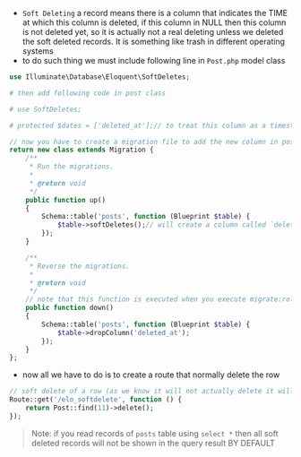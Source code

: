 - `Soft Deleting` a record means there is a column that indicates the TIME at which this column is deleted, if this
  column in NULL then this column is not deleted yet, so it is actually not a real deleting unless we deleted the
  soft deleted records. It is something like trash in different operating systems
- to do such thing we must include following line in `Post.php` model class

````php
use Illuminate\Database\Eloquent\SoftDeletes;

# then add following code in post class

# use SoftDeletes;

# protected $dates = ['deleted_at'];// to treat this column as a timestamp

// now you have to create a migration file to add the new column in posts table
return new class extends Migration {
    /**
     * Run the migrations.
     *
     * @return void
     */
    public function up()
    {
        Schema::table('posts', function (Blueprint $table) {
            $table->softDeletes();// will create a column called `deleted_at` with datatype timestamp
        });
    }

    /**
     * Reverse the migrations.
     *
     * @return void
     */
    // note that this function is executed when you execute migrate:rollback command
    public function down()
    {
        Schema::table('posts', function (Blueprint $table) {
            $table->dropColumn('deleted_at');
        });
    }
};
````

- now all we have to do is to create a route that normally delete the row

````php
// soft delete of a row (as we know it will not actually delete it will just add delete time in `deleted_at` column)
Route::get('/elo_softdelete', function () {
    return Post::find(11)->delete();
});
````

> Note: if you read records of `posts` table using `select *` then all soft deleted records
> will not be shown in the query result BY DEFAULT


